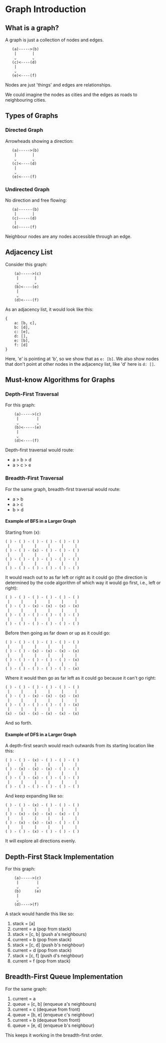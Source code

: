 # Graph Introduction

## What is a graph?

A graph is just a collection of nodes and edges.

```
   (a)----->(b)
    |       |
    ⌄       ⌄
   (c)<----(d)
    |       
    ⌄       
   (e)<----(f)
```

Nodes are just 'things' and edges are relationships.

We could imagine the nodes as cities and the edges as roads to neighbouring cities.

## Types of Graphs

### Directed Graph 

Arrowheads showing a direction:

```
   (a)----->(b)
    |       |
    ⌄       ⌄
   (c)<----(d)
    |       
    ⌄       
   (e)<----(f)
```

### Undirected Graph 

No direction and free flowing:

```
   (a)------(b)
    |       |
   (c)-----(d)
    |       
   (e)-----(f)
```

Neighbour nodes are any nodes accessible through an edge.

## Adjacency List

Consider this graph:

```
    (a)----->(c)
     |       |
     ⌄       ⌄                       
    (b)<----(e)
     |       
     ⌄       
    (d)<----(f)
```

As an adjacency list, it would look like this:

```
{
    a: [b, c],
    b: [d], 
    c: [e], 
    d: [], 
    e: [b], 
    f: [d]
}
```

Here, 'e' is pointing at 'b', so we show that as `e: [b]`.
We also show nodes that don't point at other nodes in the adjacency list, like 'd' here is `d: []`.

## Must-know Algorithms for Graphs

### Depth-First Traversal

For this graph:

```
    (a)----->(c)
     |        |
     ⌄        ⌄                       
    (b)<-----(e)
     |       
     ⌄       
    (d)<----(f)
```

Depth-first traversal would route:
- a > b > d 
- a > c > e

### Breadth-First Traversal

For the same graph, breadth-first traversal would route:
- a > b 
- a > c 
- b > d 

#### Example of BFS in a Larger Graph

Starting from (x):

```
( ) - ( ) - ( ) - ( ) - ( ) - ( )
 |     |     |     |     |     |
( ) - ( ) - (x) - ( ) - ( ) - ( )
 |     |     |     |     |     |
( ) - ( ) - ( ) - ( ) - ( ) - ( )
 |     |     |     |     |     |
( ) - ( ) - ( ) - ( ) - ( ) - ( )
```

It would reach out to as far left or right as it could go (the direction is determined by the code algorithm of which way it would go first, i.e., left or right):

```
( ) - ( ) - ( ) - ( ) - ( ) - ( )
 |     |     |     |     |     |
( ) - ( ) - (x) - (x) - (x) - (x)
 |     |     |     |     |     |
( ) - ( ) - ( ) - ( ) - ( ) - ( )
 |     |     |     |     |     |
( ) - ( ) - ( ) - ( ) - ( ) - ( )
```

Before then going as far down or up as it could go:

```
( ) - ( ) - ( ) - ( ) - ( ) - ( )
 |     |     |     |     |     |
( ) - ( ) - (x) - (x) - (x) - (x)
 |     |     |     |     |     |
( ) - ( ) - ( ) - ( ) - ( ) - (x)
 |     |     |     |     |     |
( ) - ( ) - ( ) - ( ) - ( ) - (x)
```

Where it would then go as far left as it could go because it can't go right:

```
( ) - ( ) - ( ) - ( ) - ( ) - ( )
 |     |     |     |     |     |
( ) - ( ) - (x) - (x) - (x) - (x)
 |     |     |     |     |     |
( ) - ( ) - ( ) - ( ) - ( ) - (x)
 |     |     |     |     |     |
(x) - (x) - (x) - (x) - (x) - (x)
```

And so forth.

#### Example of DFS in a Larger Graph

A depth-first search would reach outwards from its starting location like this:

```
( ) - ( ) - (x) - ( ) - ( ) - ( )
 |     |     |     |     |     |
( ) - (x) - (x) - (x) - ( ) - ( )
 |     |     |     |     |     |
( ) - ( ) - (x) - ( ) - ( ) - ( )
 |     |     |     |     |     |
( ) - ( ) - ( ) - ( ) - ( ) - ( )
```

And keep expanding like so:

```
( ) - ( ) - (x) - ( ) - ( ) - ( )
 |     |     |     |     |     |
( ) - (x) - (x) - (x) - (x) - ( )
 |     |     |     |     |     |
( ) - (x) - (x) - (x) - ( ) - ( )
 |     |     |     |     |     |
( ) - ( ) - (x) - ( ) - ( ) - ( )
```

It will explore all directions evenly.

## Depth-First Stack Implementation

For this graph:

```
    (a)----->(c)
     |        |
     ⌄        ⌄                       
    (b)      (e)
     |       
     ⌄       
    (d)---->(f)
```

A stack would handle this like so:

1. stack = [a]
2. current = a (pop from stack)
3. stack = [c, b] (push a's neighbours)
4. current = b (pop from stack)
5. stack = [c, d] (push b's neighbour)
6. current = d (pop from stack)
7. stack = [c, f] (push d's neighbour)
8. current = f (pop from stack)

## Breadth-First Queue Implementation

For the same graph:

1. current = a
2. queue = [c, b] (enqueue a's neighbours)
3. current = c (dequeue from front)
4. queue = [b, e] (enqueue c's neighbour)
5. current = b (dequeue from front)
6. queue = [e, d] (enqueue b's neighbour)

This keeps it working in the breadth-first order.
